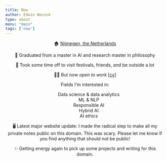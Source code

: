 ```yaml
---
title: Now
author: Edwin Wenink
type: about
menu: "main"
tags: ['now']
---
```



<div style="text-align:center;">

🏠 [Nijmegen, the Netherlands](https://goo.gl/maps/VpTtZ7fhVdTez5pH8)

📖 Graduated from a master in AI and research master in philosophy

🦩 Took some time off to visit festivals, friends, and be outside a lot

🧑‍💼 But now *open to work* [[cv]](https://raw.githubusercontent.com/EdwinWenink/cv/main/cv.pdf)

Fields I'm interested in:

<ul style="list-style:none;">
<li> Data science & data analytics </li>
<li> ML & NLP </li>
<li> Responsible AI </li>
<li> Hybrid AI </li>
<li> AI ethics </li>
</ul>

🖥️ Latest major website update: I made the radical step to make all my private notes public on this domain.
This was scary.
Please let me know if you find anything that should not be public!

✨ Getting energy again to pick up some projects and writing for this domain. 

</div>
